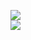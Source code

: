 [![](https://img.shields.io/badge/Made%20With-Github%20Spray-lightgrey.svg?style=for-the-badge&logo=github)](https://github.com/Annihil/github-spray#2362)  
[![](https://i.imgur.com/2DrTn0Z.gif)](https://github.com/Annihil/github-spray)